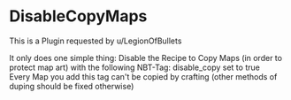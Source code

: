 # DisableCopyMaps
This is a Plugin requested by u/LegionOfBullets

It only does one simple thing: Disable the Recipe to Copy Maps (in order to protect map art) with the following NBT-Tag: disable_copy set to true
<br>
Every Map you add this tag can't be copied by crafting (other methods of duping should be fixed otherwise)
